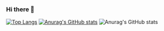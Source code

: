 ### Hi there 👋

<!--
**nelsongei/nelsongei** is a ✨ _special_ ✨ repository because its `README.md` (this file) appears on your GitHub profile.

Here are some ideas to get you started:

- 🔭 I’m currently working on ...
- 🌱 I’m currently learning ...
- 👯 I’m looking to collaborate on ...
- 🤔 I’m looking for help with ...
- 💬 Ask me about ...
- 📫 How to reach me: ...
- 😄 Pronouns: ...
- ⚡ Fun fact: ...
-->
[![Top Langs](https://github-readme-stats.vercel.app/api/top-langs/?username=nelsongei)](https://github.com/anuraghazra/github-readme-stats)
[![Anurag's GitHub stats](https://github-readme-stats.vercel.app/api?username=nelsongei)](https://github.com/anuraghazra/github-readme-stats)
![Anurag's GitHub stats](https://github-readme-stats.vercel.app/api?username=nelsongei&show_icons=true&theme=radical)
